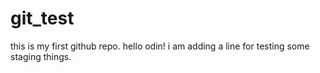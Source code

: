 # git_test
this is my first github repo.
hello odin!
i am adding a line for testing some staging things.